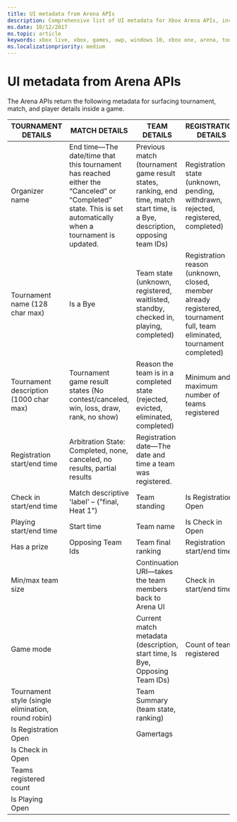 ```yaml
---
title: UI metadata from Arena APIs
description: Comprehensive list of UI metadata for Xbox Arena APIs, including tournament, match, team, and registration details.
ms.date: 10/12/2017
ms.topic: article
keywords: xbox live, xbox, games, uwp, windows 10, xbox one, arena, tournament, ux
ms.localizationpriority: medium
---
```


# UI metadata from Arena APIs

The Arena APIs return the following metadata for surfacing tournament, match, and player details inside a game.

TOURNAMENT DETAILS	| MATCH DETAILS	| TEAM DETAILS	| REGISTRATION DETAILS
--- | --- | --- | ---
Organizer name | End time—The date/time that this tournament has reached either the “Canceled” or “Completed” state. This is set automatically when a tournament is updated. | Previous match (tournament game result states, ranking, end time, match start time, is a Bye, description, opposing team IDs) | Registration state (unknown, pending, withdrawn, rejected, registered, completed)
Tournament name (128 char max) | Is a Bye	| Team state (unknown, registered, waitlisted, standby, checked in, playing, completed) | Registration reason (unknown, closed, member already registered, tournament full, team eliminated, tournament completed)
Tournament description (1000 char max) | Tournament game result states (No contest/canceled, win, loss, draw, rank, no show) | Reason the team is in a completed state (rejected, evicted, eliminated, completed) | Minimum and maximum number of teams registered
Registration start/end time | Arbitration State: Completed, none, canceled, no results, partial results | Registration date—The date and time a team was registered. |
Check in start/end time | Match descriptive 'label' – ("final, Heat 1") | Team standing | Is Registration Open
Playing start/end time | Start time | Team name | Is Check in Open
Has a prize | Opposing Team Ids | Team final ranking | Registration start/end time
Min/max team size | | Continuation URI—takes the team members back to Arena UI | Check in start/end time
Game mode | | Current match metadata (description, start time, Is Bye, Opposing Team IDs) | Count of teams registered
Tournament style (single elimination, round robin) | | Team Summary (team state, ranking) |
Is Registration Open | | Gamertags |
Is Check in Open | | |
Teams registered count | | |
Is Playing Open | | |
